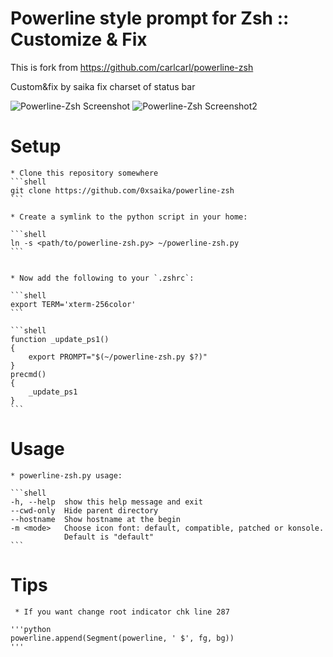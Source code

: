 Powerline style prompt for Zsh :: Customize & Fix
===============================
This is fork from https://github.com/carlcarl/powerline-zsh

Custom&fix by saika
fix charset of status bar

![Powerline-Zsh Screenshot](http://i.imgur.com/QfDe3yP.png)
![Powerline-Zsh Screenshot2](http://i.imgur.com/f1kQcLv.png)


Setup
===============================
	
    * Clone this repository somewhere
    ```shell
    git clone https://github.com/0xsaika/powerline-zsh
    ```	

	* Create a symlink to the python script in your home:
   
    ```shell
    ln -s <path/to/powerline-zsh.py> ~/powerline-zsh.py
    ```


	* Now add the following to your `.zshrc`:

    ```shell
    export TERM='xterm-256color'
    ```

	```shell
	function _update_ps1()
	{
	    export PROMPT="$(~/powerline-zsh.py $?)"
	}
	precmd()
	{
	    _update_ps1
	}
	```

Usage
===============================
	* powerline-zsh.py usage:

	```shell
	-h, --help  show this help message and exit
	--cwd-only  Hide parent directory
	--hostname  Show hostname at the begin
	-m <mode>   Choose icon font: default, compatible, patched or konsole.
	            Default is "default"
	```

Tips
===============================

	 * If you want change root indicator chk line 287

	'''python
	powerline.append(Segment(powerline, ' $', fg, bg))
	'''